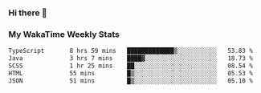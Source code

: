 ### Hi there 👋

<!--
**royschrauwen/royschrauwen** is a ✨ _special_ ✨ repository because its `README.md` (this file) appears on your GitHub profile.

Here are some ideas to get you started:

- 🔭 I’m currently working on ...
- 🌱 I’m currently learning ...
- 👯 I’m looking to collaborate on ...
- 🤔 I’m looking for help with ...
- 💬 Ask me about ...
- 📫 How to reach me: ...
- 😄 Pronouns: ...
- ⚡ Fun fact: ...
-->


### My WakaTime Weekly Stats
<!--START_SECTION:waka-->

```txt
TypeScript       8 hrs 59 mins   █████████████▒░░░░░░░░░░░   53.83 %
Java             3 hrs 7 mins    ████▓░░░░░░░░░░░░░░░░░░░░   18.73 %
SCSS             1 hr 25 mins    ██░░░░░░░░░░░░░░░░░░░░░░░   08.54 %
HTML             55 mins         █▒░░░░░░░░░░░░░░░░░░░░░░░   05.53 %
JSON             51 mins         █▒░░░░░░░░░░░░░░░░░░░░░░░   05.10 %
```

<!--END_SECTION:waka-->
